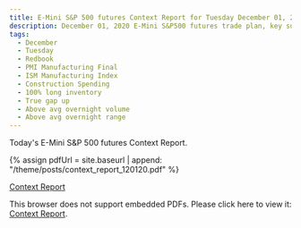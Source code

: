 ```yaml
---
title: E-Mini S&P 500 futures Context Report for Tuesday December 01, 2020
description: December 01, 2020 E-Mini S&P500 futures trade plan, key support and resistance zones, and volatility analysis.
tags:
  - December
  - Tuesday
  - Redbook 
  - PMI Manufacturing Final 
  - ISM Manufacturing Index 
  - Construction Spending 
  - 100% long inventory
  - True gap up
  - Above avg overnight volume
  - Above avg overnight range
---
```


Today's E-Mini S&P 500 futures Context Report.

{% assign pdfUrl = site.baseurl | append: "/theme/posts/context_report_120120.pdf" %}

<a href="{{pdfUrl}}">Context Report</a>

<object data="{{pdfUrl}}" type="application/pdf" width="700px" height="700px">
    <p>This browser does not support embedded PDFs. Please click here to view it: <a href="{{pdfUrl}}">Context Report</a>.</p>
</object>

